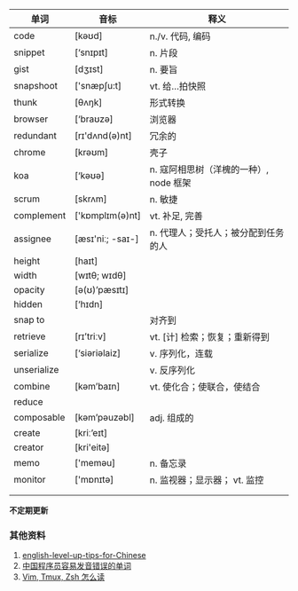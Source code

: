 | 单词        | 音标             | 释义                                   |
| ----------- | ---------------- | -------------------------------------- |
| code        | [kəʊd]           | n./v. 代码, 编码                       |
| snippet     | [‘snɪpɪt]        | n. 片段                                |
| gist        | [dʒɪst]          | n. 要旨                                |
| snapshoot   | ['snæpʃu:t]      | vt. 给…拍快照                          |
| thunk       | [θʌŋk]           | 形式转换                               |
| browser     | [‘braʊzə]        | 浏览器                                 |
| redundant   | [rɪ'dʌnd(ə)nt]   | 冗余的                                 |
| chrome      | [krəʊm]          | 壳子                                   |
| koa         | [‘kəʊə]          | n. 寇阿相思树（洋槐的一种）, node 框架 |
| scrum       | [skrʌm]          | n. 敏捷                                |
| complement  | ['kɒmplɪm(ə)nt]  | vt. 补足, 完善                         |
| assignee    | [æsɪ'niː; -saɪ-] | n. 代理人；受托人；被分配到任务的人    |
| height      | [haɪt]           |                                        |
| width       | [wɪtθ; wɪdθ]     |                                        |
| opacity     | [ə(ʊ)’pæsɪtɪ]    |                                        |
| hidden      | [‘hɪdn]          |                                        |
| snap to     |                  | 对齐到                                 |
| retrieve    | [rɪ’triːv]       | vt. [计] 检索；恢复；重新得到          |
| serialize   | [‘siəriəlaiz]    | v. 序列化，连载                        |
| unserialize |                  | v. 反序列化                            |
| combine     | [kəm’baɪn]       | vt. 使化合；使联合，使结合             |
| reduce      |                  |                                        |
| composable  | [kəm’pəuzəbl]    | adj. 组成的                            |
| create      | [kriː’eɪt]       |                                        |
| creator     | [kri'eitə]       |                                        |
| memo        | ['meməu]         | n. 备忘录                              |
| monitor     | ['mɒnɪtə]        | n. 监视器；显示器； vt. 监控           |
|             |                  |                                        |
|             |                  |                                        |

**不定期更新**

### 其他资料

1.  [english-level-up-tips-for-Chinese](https://github.com/byoungd/english-level-up-tips-for-Chinese)
1.  [中国程序员容易发音错误的单词](https://github.com/shimohq/chinese-programmer-wrong-pronunciation)
1.  [Vim, Tmux, Zsh 怎么读](http://www.liriansu.com/pronunciations)
